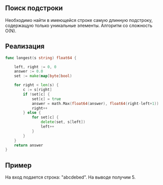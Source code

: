 ## Поиск подстроки

Необходимо найти в имеющейся строке самую длинную подстроку, содержащую только уникальные элементы. Алгоритм со сложность O(N).

## Реализация

```go
func longest(s string) float64 {

	left, right := 0, 0
	answer := 0.0
	set := make(map[byte]bool)

	for right < len(s) {
		c := s[right]
		if !set[c] {
			set[c] = true
			answer = math.Max(float64(answer), float64(right-left+1))
			right++
		} else {
			for set[c] {
				delete(set, s[left])
				left++
			}
		}
	}
	return answer
}
```

## Пример

На вход подается строка: "abcdebed". На выводе получим 5.
